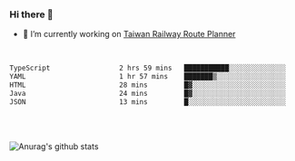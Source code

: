 ### Hi there 👋

- 🔭 I’m currently working on [Taiwan Railway Route Planner](https://github.com/Taiwan-Railway-Route-Planner)

<br/>

<!--START_SECTION:waka-->

```txt
TypeScript                 2 hrs 59 mins   ███████████░░░░░░░░░░░░░░   44.07 %
YAML                       1 hr 57 mins    ███████▒░░░░░░░░░░░░░░░░░   28.76 %
HTML                       28 mins         █▓░░░░░░░░░░░░░░░░░░░░░░░   07.06 %
Java                       24 mins         █▓░░░░░░░░░░░░░░░░░░░░░░░   06.09 %
JSON                       13 mins         █░░░░░░░░░░░░░░░░░░░░░░░░   03.42 %
```

<!--END_SECTION:waka-->

<br/>
<br/>

![Anurag's github stats](https://github-readme-stats.vercel.app/api?username=DepickereSven&show_icons=true&theme=tokyonight)



<!--
**DepickereSven/DepickereSven** is a ✨ _special_ ✨ repository because its `README.md` (this file) appears on your GitHub profile.

Here are some ideas to get you started:

- 🔭 I’m currently working on ...
- 🌱 I’m currently learning ...
- 👯 I’m looking to collaborate on ...
- 🤔 I’m looking for help with ...
- 💬 Ask me about ...
- 📫 How to reach me: ...
- 😄 Pronouns: ...
- ⚡ Fun fact: ...
-->
